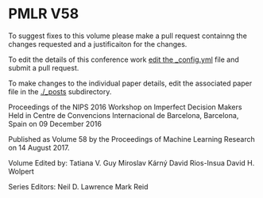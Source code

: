 # PMLR V58

To suggest fixes to this volume please make a pull request containng the changes requested and a justificaiton for the changes.

To edit the details of this conference work [edit the _config.yml](./_config.yml) file and submit a pull request.

To make changes to the individual paper details, edit the associated paper file in the [./_posts](./_posts) subdirectory.

Proceedings of the NIPS 2016 Workshop on Imperfect Decision Makers
  Held in Centre de Convencions Internacional de Barcelona, Barcelona, Spain on 09 December 2016

Published as Volume 58 by the Proceedings of Machine Learning Research on 14 August 2017.

Volume Edited by:
  Tatiana V. Guy
  Miroslav Kárný
  David Rios-Insua
  David H. Wolpert

Series Editors:
  Neil D. Lawrence
  Mark Reid
